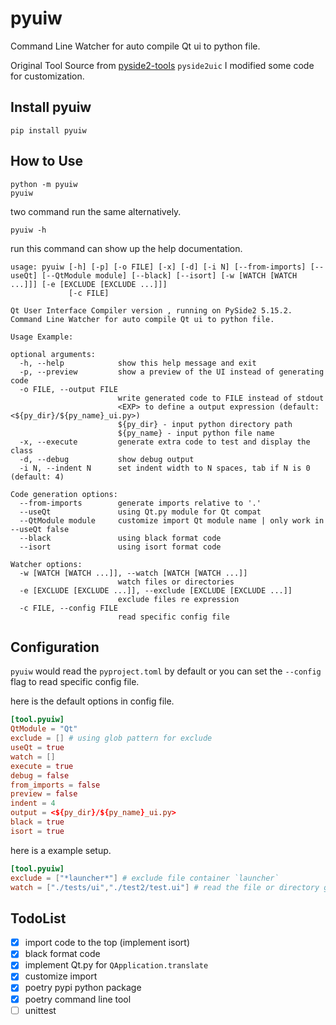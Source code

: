 # pyuiw

Command Line Watcher for auto compile Qt ui to python file.

Original Tool Source from [pyside2-tools](https://github.com/pyside/pyside2-tools) `pyside2uic`
I modified some code for customization.

## Install pyuiw

```
pip install pyuiw
```

## How to Use


```
python -m pyuiw
pyuiw
```

two command run the same alternatively.

```
pyuiw -h
```

run this command can show up the help documentation.

```
usage: pyuiw [-h] [-p] [-o FILE] [-x] [-d] [-i N] [--from-imports] [--useQt] [--QtModule module] [--black] [--isort] [-w [WATCH [WATCH ...]]] [-e [EXCLUDE [EXCLUDE ...]]]
             [-c FILE]

Qt User Interface Compiler version , running on PySide2 5.15.2.
Command Line Watcher for auto compile Qt ui to python file.

Usage Example:

optional arguments:
  -h, --help            show this help message and exit
  -p, --preview         show a preview of the UI instead of generating code
  -o FILE, --output FILE
                        write generated code to FILE instead of stdout
                        <EXP> to define a output expression (default: <${py_dir}/${py_name}_ui.py>)
                        ${py_dir} - input python directory path
                        ${py_name} - input python file name
  -x, --execute         generate extra code to test and display the class
  -d, --debug           show debug output
  -i N, --indent N      set indent width to N spaces, tab if N is 0 (default: 4)

Code generation options:
  --from-imports        generate imports relative to '.'
  --useQt               using Qt.py module for Qt compat
  --QtModule module     customize import Qt module name | only work in --useQt false
  --black               using black format code
  --isort               using isort format code

Watcher options:
  -w [WATCH [WATCH ...]], --watch [WATCH [WATCH ...]]
                        watch files or directories
  -e [EXCLUDE [EXCLUDE ...]], --exclude [EXCLUDE [EXCLUDE ...]]
                        exclude files re expression
  -c FILE, --config FILE
                        read specific config file

```

## Configuration

`pyuiw` would read the `pyproject.toml` by default or you can set the `--config` flag to read specific config file.

here is the default options in config file.
```toml
[tool.pyuiw]
QtModule = "Qt"
exclude = [] # using glob pattern for exclude
useQt = true
watch = []
execute = true
debug = false
from_imports = false
preview = false
indent = 4
output = <${py_dir}/${py_name}_ui.py>
black = true
isort = true
```

here is a example setup.

```toml
[tool.pyuiw]
exclude = ["*launcher*"] # exclude file container `launcher`
watch = ["./tests/ui","./test2/test.ui"] # read the file or directory get all the `.ui` file for watch
```

## TodoList

- [x] import code to the top (implement isort)
- [x] black format code
- [x] implement Qt.py for `QApplication.translate`
- [x] customize import
- [x] poetry pypi python package
- [x] poetry command line tool
- [ ] unittest

